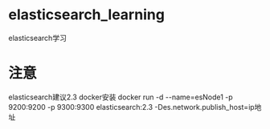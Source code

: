 # elasticsearch_learning
elasticsearch学习

# 注意
elasticsearch建议2.3
docker安装
docker run -d --name=esNode1 -p 9200:9200 -p 9300:9300 elasticsearch:2.3 -Des.network.publish_host=ip地址

